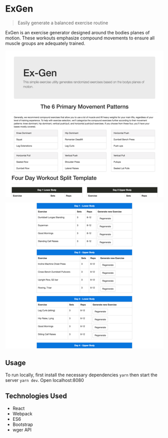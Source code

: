 # ExGen

> Easily generate a balanced exercise routine

ExGen is an exercise generator designed around the bodies planes of motion. These workouts emphasize compound movements to ensure all muscle groups are adequately trained.

![](./public/images/demo1.png)

![](./public/images/demo3.png)

## Usage

To run locally, first install the necessary dependencies `yarn` then start the server `yarn dev`. Open localhost:8080

## Technologies Used

* React
* Webpack
* ES6
* Bootstrap
* wger API
